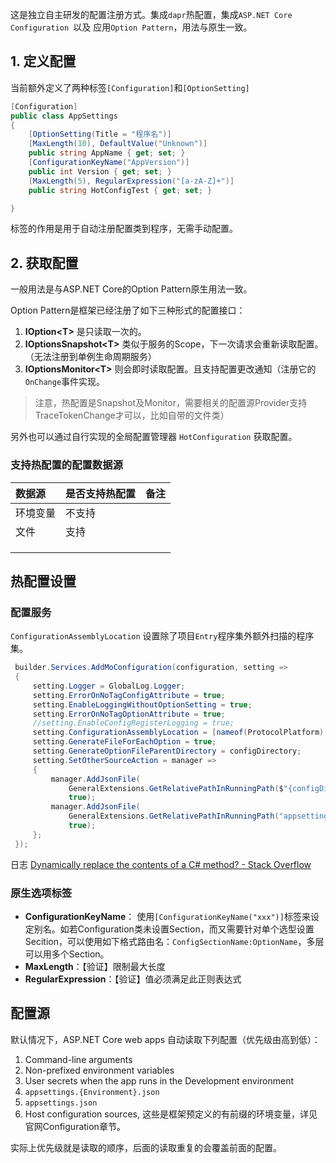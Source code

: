
这是独立自主研发的配置注册方式。集成`dapr`热配置，集成`ASP.NET Core Configuration `以及 应用`Option Pattern`，用法与原生一致。



## 1. 定义配置
当前额外定义了两种标签`[Configuration]`和`[OptionSetting]`
```cs
[Configuration]
public class AppSettings
{
	[OptionSetting(Title = "程序名")]
    [MaxLength(10), DefaultValue("Unknown")]
    public string AppName { get; set; }
    [ConfigurationKeyName("AppVersion")]
    public int Version { get; set; }
    [MaxLength(5), RegularExpression("[a-zA-Z]+")]
    public string HotConfigTest { get; set; }

}
```

标签的作用是用于自动注册配置类到程序，无需手动配置。


## 2. 获取配置

一般用法是与ASP.NET Core的Option Pattern原生用法一致。

Option Pattern是框架已经注册了如下三种形式的配置接口：
1. **IOption\<T\>** 是只读取一次的。
2. **IOptionsSnapshot\<T\>** 类似于服务的Scope，下一次请求会重新读取配置。（无法注册到单例生命周期服务）
3. **IOptionsMonitor\<T\>** 则会即时读取配置。且支持配置更改通知（注册它的`OnChange`事件实现。

> 注意，热配置是Snapshot及Monitor，需要相关的配置源Provider支持TraceTokenChange才可以，比如自带的文件类）


另外也可以通过自行实现的全局配置管理器 `HotConfiguration` 获取配置。

### 支持热配置的配置数据源

| 数据源  | 是否支持热配置 | 备注  |
| :--- | :------ | :-- |
| 环境变量 | 不支持     |     |
| 文件   | 支持      |     |
|      |         |     |
|      |         |     |
|      |         |     |

## 热配置设置

### 配置服务

`ConfigurationAssemblyLocation` 设置除了项目`Entry`程序集外额外扫描的程序集。

```cs
 builder.Services.AddMoConfiguration(configuration, setting =>
 {
     setting.Logger = GlobalLog.Logger;
     setting.ErrorOnNoTagConfigAttribute = true;
     setting.EnableLoggingWithoutOptionSetting = true;
     setting.ErrorOnNoTagOptionAttribute = true;
     //setting.EnableConfigRegisterLogging = true;
     setting.ConfigurationAssemblyLocation = [nameof(ProtocolPlatform), "Service.Domain", "DataExchange"];
     setting.GenerateFileForEachOption = true;
     setting.GenerateOptionFileParentDirectory = configDirectory;
     setting.SetOtherSourceAction = manager =>
     {
         manager.AddJsonFile(
             GeneralExtensions.GetRelativePathInRunningPath($"{configDirectory}/global-appsettings.json"), false,
             true);
         manager.AddJsonFile(
             GeneralExtensions.GetRelativePathInRunningPath("appsettings.json"), true,
             true);
     };
 });

```



日志
[Dynamically replace the contents of a C# method? - Stack Overflow](https://stackoverflow.com/questions/7299097/dynamically-replace-the-contents-of-a-c-sharp-method)
### 


### 原生选项标签
- **ConfigurationKeyName**： 使用`[ConfigurationKeyName("xxx")]`标签来设定别名。如若Configuration类未设置Section，而又需要针对单个选型设置Secition，可以使用如下格式路由名：`ConfigSectionName:OptionName`，多层可以用多个Section。
- **MaxLength**：【验证】限制最大长度
- **RegularExpression**：【验证】值必须满足此正则表达式

## 配置源

默认情况下，ASP.NET Core web apps 自动读取下列配置（优先级由高到低）：
1. Command-line arguments
2. Non-prefixed environment variables
3. User secrets when the app runs in the Development environment
4. `appsettings.{Environment}.json`
5. `appsettings.json`
6. Host configuration sources, 这些是框架预定义的有前缀的环境变量，详见官网Configuration章节。

实际上优先级就是读取的顺序，后面的读取重复的会覆盖前面的配置。